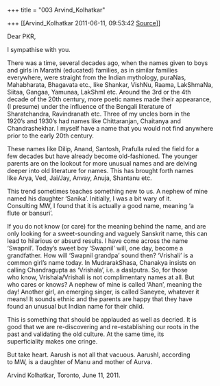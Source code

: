 +++
title = "003 Arvind_Kolhatkar"

+++
[[Arvind_Kolhatkar	2011-06-11, 09:53:42 [Source](https://groups.google.com/g/samskrita/c/Z1sN7qiviXM)]]



Dear PKR,  
  
I sympathise with you.  
  
There was a time, several decades ago, when the names given to boys  
and girls in Marathi (educated) families, as in similar families  
everywhere, were straight from the Indian mythology, puraNas,  
Mahabharata, Bhagavata etc., like Shankar, VishNu, Raama, LakShmaNa,  
Siitaa, Gangaa, Yamunaa, LakShmI etc. Around the 3rd or the 4th  
decade of the 20th century, more poetic names made their appearance,  
(I presume) under the influence of the Bengali literature of  
Sharatchandra, Ravindranath etc. Three of my uncles born in the  
1920’s and 1930’s had names like Chittaranjan, Chaitanya and  
Chandrashekhar. I myself have a name that you would not find anywhere  
prior to the early 20th century.  
  
These names like Dilip, Anand, Santosh, Prafulla ruled the field for a  
few decades but have already become old-fashioned. The younger  
parents are on the lookout for more unusual names and are delving  
deeper into old literature for names. This has brought forth names  
like Arya, Ved, Jai/Jay, Anvay, Anuja, Shantanu etc.  
  
This trend sometimes teaches something new to us. A nephew of mine  
named his daughter ‘Sanika’. Initially, I was a bit wary of it.  
Consulting MW, I found that it is actually a good name, meaning ‘a  
flute or bansuri’.  
  
If you do not know (or care) for the meaning behind the name, and are  
only looking for a sweet-sounding and vaguely Sanskrit name, this can  
lead to hilarious or absurd results. I have come across the name  
‘Swapnil’. Today’s sweet boy ‘Swapnil’ will, one day, become a  
grandfather. How will ‘Swapnil grandpa’ sound then? ‘Vrishali’ is a  
common girl’s name today. In MudrarakShasa, Chanakya insists on  
calling Chandragupta as ‘Vrishala’, i.e. a dasIputra. So, for those  
who know, Vrishala/Vrishali is not complimentary names at all. But  
who cares or knows? A nephew of mine is called ‘Ahan’, meaning the  
day! Another girl, an emerging singer, is called Saneyee, whatever it  
means! It sounds ethnic and the parents are happy that they have  
found an unusual but Indian name for their child.  
  
This is something that should be applauded as well as decried. It is  
good that we are re-discovering and re-establishing our roots in the  
past and validating the old culture. At the same time, its  
superficiality makes one cringe.  
  
But take heart. Aarush is not all that vacuous. AarushI, according  
to MW, is a daughter of Manu and mother of Aurva.  
  
Arvind Kolhatkar, Toronto, June 11, 2011.

